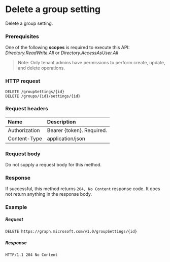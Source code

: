 # Delete a group setting

Delete a group setting.

### Prerequisites

One of the following **scopes** is required to execute this API: *Directory.ReadWrite.All* or *Directory.AccessAsUser.All*

> Note: Only tenant admins have permissions to perform create, update, and delete operations.

### HTTP request
<!-- { "blockType": "ignored" } -->
```http
DELETE /groupSettings/{id}
DELETE /groups/{id}/settings/{id}

```

### Request headers

| Name | Description |
|:---------------|:----------|
| Authorization  | Bearer {token}. Required. |
| Content-Type  | application/json |

### Request body
Do not supply a request body for this method.


### Response

If successful, this method returns `204, No Content` response code. It does not return anything in the response body.

### Example
##### Request
<!-- {
  "blockType": "request",
  "name": "delete_groupsetting"
}-->
```http
DELETE https://graph.microsoft.com/v1.0/groupSettings/{id}
```
##### Response
<!-- {
  "blockType": "response",
  "truncated": true
} -->
```http
HTTP/1.1 204 No Content
```

<!-- uuid: 8fcb5dbc-d5aa-4681-8e31-b001d5168d79
2015-10-25 14:57:30 UTC -->
<!-- {
  "type": "#page.annotation",
  "description": "Delete groupSetting",
  "keywords": "",
  "section": "documentation",
  "tocPath": ""
}-->